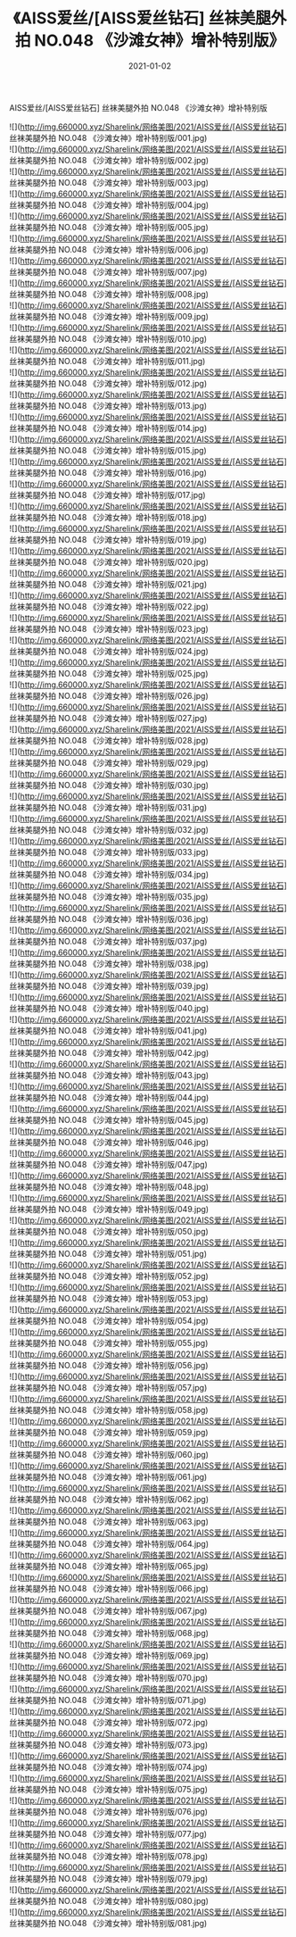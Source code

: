 ﻿---
layout: post
title:  《AISS爱丝/[AISS爱丝钻石] 丝袜美腿外拍 NO.048 《沙滩女神》增补特别版》
date:   2021-01-02
img: http://img.660000.xyz/Sharelink/网络美图/2021/AISS爱丝/[AISS爱丝钻石] 丝袜美腿外拍 NO.048 《沙滩女神》增补特别版/000.jpg
categories: [美女, 清纯, 唯美]
---

AISS爱丝/[AISS爱丝钻石] 丝袜美腿外拍 NO.048 《沙滩女神》增补特别版

 ![](http://img.660000.xyz/Sharelink/网络美图/2021/AISS爱丝/[AISS爱丝钻石] 丝袜美腿外拍 NO.048 《沙滩女神》增补特别版/001.jpg) <br>![](http://img.660000.xyz/Sharelink/网络美图/2021/AISS爱丝/[AISS爱丝钻石] 丝袜美腿外拍 NO.048 《沙滩女神》增补特别版/002.jpg) <br>![](http://img.660000.xyz/Sharelink/网络美图/2021/AISS爱丝/[AISS爱丝钻石] 丝袜美腿外拍 NO.048 《沙滩女神》增补特别版/003.jpg) <br>![](http://img.660000.xyz/Sharelink/网络美图/2021/AISS爱丝/[AISS爱丝钻石] 丝袜美腿外拍 NO.048 《沙滩女神》增补特别版/004.jpg) <br>![](http://img.660000.xyz/Sharelink/网络美图/2021/AISS爱丝/[AISS爱丝钻石] 丝袜美腿外拍 NO.048 《沙滩女神》增补特别版/005.jpg) <br>![](http://img.660000.xyz/Sharelink/网络美图/2021/AISS爱丝/[AISS爱丝钻石] 丝袜美腿外拍 NO.048 《沙滩女神》增补特别版/006.jpg) <br>![](http://img.660000.xyz/Sharelink/网络美图/2021/AISS爱丝/[AISS爱丝钻石] 丝袜美腿外拍 NO.048 《沙滩女神》增补特别版/007.jpg) <br>![](http://img.660000.xyz/Sharelink/网络美图/2021/AISS爱丝/[AISS爱丝钻石] 丝袜美腿外拍 NO.048 《沙滩女神》增补特别版/008.jpg) <br>![](http://img.660000.xyz/Sharelink/网络美图/2021/AISS爱丝/[AISS爱丝钻石] 丝袜美腿外拍 NO.048 《沙滩女神》增补特别版/009.jpg) <br>![](http://img.660000.xyz/Sharelink/网络美图/2021/AISS爱丝/[AISS爱丝钻石] 丝袜美腿外拍 NO.048 《沙滩女神》增补特别版/010.jpg) <br>![](http://img.660000.xyz/Sharelink/网络美图/2021/AISS爱丝/[AISS爱丝钻石] 丝袜美腿外拍 NO.048 《沙滩女神》增补特别版/011.jpg) <br>![](http://img.660000.xyz/Sharelink/网络美图/2021/AISS爱丝/[AISS爱丝钻石] 丝袜美腿外拍 NO.048 《沙滩女神》增补特别版/012.jpg) <br>![](http://img.660000.xyz/Sharelink/网络美图/2021/AISS爱丝/[AISS爱丝钻石] 丝袜美腿外拍 NO.048 《沙滩女神》增补特别版/013.jpg) <br>![](http://img.660000.xyz/Sharelink/网络美图/2021/AISS爱丝/[AISS爱丝钻石] 丝袜美腿外拍 NO.048 《沙滩女神》增补特别版/014.jpg) <br>![](http://img.660000.xyz/Sharelink/网络美图/2021/AISS爱丝/[AISS爱丝钻石] 丝袜美腿外拍 NO.048 《沙滩女神》增补特别版/015.jpg) <br>![](http://img.660000.xyz/Sharelink/网络美图/2021/AISS爱丝/[AISS爱丝钻石] 丝袜美腿外拍 NO.048 《沙滩女神》增补特别版/016.jpg) <br>![](http://img.660000.xyz/Sharelink/网络美图/2021/AISS爱丝/[AISS爱丝钻石] 丝袜美腿外拍 NO.048 《沙滩女神》增补特别版/017.jpg) <br>![](http://img.660000.xyz/Sharelink/网络美图/2021/AISS爱丝/[AISS爱丝钻石] 丝袜美腿外拍 NO.048 《沙滩女神》增补特别版/018.jpg) <br>![](http://img.660000.xyz/Sharelink/网络美图/2021/AISS爱丝/[AISS爱丝钻石] 丝袜美腿外拍 NO.048 《沙滩女神》增补特别版/019.jpg) <br>![](http://img.660000.xyz/Sharelink/网络美图/2021/AISS爱丝/[AISS爱丝钻石] 丝袜美腿外拍 NO.048 《沙滩女神》增补特别版/020.jpg) <br>![](http://img.660000.xyz/Sharelink/网络美图/2021/AISS爱丝/[AISS爱丝钻石] 丝袜美腿外拍 NO.048 《沙滩女神》增补特别版/021.jpg) <br>![](http://img.660000.xyz/Sharelink/网络美图/2021/AISS爱丝/[AISS爱丝钻石] 丝袜美腿外拍 NO.048 《沙滩女神》增补特别版/022.jpg) <br>![](http://img.660000.xyz/Sharelink/网络美图/2021/AISS爱丝/[AISS爱丝钻石] 丝袜美腿外拍 NO.048 《沙滩女神》增补特别版/023.jpg) <br>![](http://img.660000.xyz/Sharelink/网络美图/2021/AISS爱丝/[AISS爱丝钻石] 丝袜美腿外拍 NO.048 《沙滩女神》增补特别版/024.jpg) <br>![](http://img.660000.xyz/Sharelink/网络美图/2021/AISS爱丝/[AISS爱丝钻石] 丝袜美腿外拍 NO.048 《沙滩女神》增补特别版/025.jpg) <br>![](http://img.660000.xyz/Sharelink/网络美图/2021/AISS爱丝/[AISS爱丝钻石] 丝袜美腿外拍 NO.048 《沙滩女神》增补特别版/026.jpg) <br>![](http://img.660000.xyz/Sharelink/网络美图/2021/AISS爱丝/[AISS爱丝钻石] 丝袜美腿外拍 NO.048 《沙滩女神》增补特别版/027.jpg) <br>![](http://img.660000.xyz/Sharelink/网络美图/2021/AISS爱丝/[AISS爱丝钻石] 丝袜美腿外拍 NO.048 《沙滩女神》增补特别版/028.jpg) <br>![](http://img.660000.xyz/Sharelink/网络美图/2021/AISS爱丝/[AISS爱丝钻石] 丝袜美腿外拍 NO.048 《沙滩女神》增补特别版/029.jpg) <br>![](http://img.660000.xyz/Sharelink/网络美图/2021/AISS爱丝/[AISS爱丝钻石] 丝袜美腿外拍 NO.048 《沙滩女神》增补特别版/030.jpg) <br>![](http://img.660000.xyz/Sharelink/网络美图/2021/AISS爱丝/[AISS爱丝钻石] 丝袜美腿外拍 NO.048 《沙滩女神》增补特别版/031.jpg) <br>![](http://img.660000.xyz/Sharelink/网络美图/2021/AISS爱丝/[AISS爱丝钻石] 丝袜美腿外拍 NO.048 《沙滩女神》增补特别版/032.jpg) <br>![](http://img.660000.xyz/Sharelink/网络美图/2021/AISS爱丝/[AISS爱丝钻石] 丝袜美腿外拍 NO.048 《沙滩女神》增补特别版/033.jpg) <br>![](http://img.660000.xyz/Sharelink/网络美图/2021/AISS爱丝/[AISS爱丝钻石] 丝袜美腿外拍 NO.048 《沙滩女神》增补特别版/034.jpg) <br>![](http://img.660000.xyz/Sharelink/网络美图/2021/AISS爱丝/[AISS爱丝钻石] 丝袜美腿外拍 NO.048 《沙滩女神》增补特别版/035.jpg) <br>![](http://img.660000.xyz/Sharelink/网络美图/2021/AISS爱丝/[AISS爱丝钻石] 丝袜美腿外拍 NO.048 《沙滩女神》增补特别版/036.jpg) <br>![](http://img.660000.xyz/Sharelink/网络美图/2021/AISS爱丝/[AISS爱丝钻石] 丝袜美腿外拍 NO.048 《沙滩女神》增补特别版/037.jpg) <br>![](http://img.660000.xyz/Sharelink/网络美图/2021/AISS爱丝/[AISS爱丝钻石] 丝袜美腿外拍 NO.048 《沙滩女神》增补特别版/038.jpg) <br>![](http://img.660000.xyz/Sharelink/网络美图/2021/AISS爱丝/[AISS爱丝钻石] 丝袜美腿外拍 NO.048 《沙滩女神》增补特别版/039.jpg) <br>![](http://img.660000.xyz/Sharelink/网络美图/2021/AISS爱丝/[AISS爱丝钻石] 丝袜美腿外拍 NO.048 《沙滩女神》增补特别版/040.jpg) <br>![](http://img.660000.xyz/Sharelink/网络美图/2021/AISS爱丝/[AISS爱丝钻石] 丝袜美腿外拍 NO.048 《沙滩女神》增补特别版/041.jpg) <br>![](http://img.660000.xyz/Sharelink/网络美图/2021/AISS爱丝/[AISS爱丝钻石] 丝袜美腿外拍 NO.048 《沙滩女神》增补特别版/042.jpg) <br>![](http://img.660000.xyz/Sharelink/网络美图/2021/AISS爱丝/[AISS爱丝钻石] 丝袜美腿外拍 NO.048 《沙滩女神》增补特别版/043.jpg) <br>![](http://img.660000.xyz/Sharelink/网络美图/2021/AISS爱丝/[AISS爱丝钻石] 丝袜美腿外拍 NO.048 《沙滩女神》增补特别版/044.jpg) <br>![](http://img.660000.xyz/Sharelink/网络美图/2021/AISS爱丝/[AISS爱丝钻石] 丝袜美腿外拍 NO.048 《沙滩女神》增补特别版/045.jpg) <br>![](http://img.660000.xyz/Sharelink/网络美图/2021/AISS爱丝/[AISS爱丝钻石] 丝袜美腿外拍 NO.048 《沙滩女神》增补特别版/046.jpg) <br>![](http://img.660000.xyz/Sharelink/网络美图/2021/AISS爱丝/[AISS爱丝钻石] 丝袜美腿外拍 NO.048 《沙滩女神》增补特别版/047.jpg) <br>![](http://img.660000.xyz/Sharelink/网络美图/2021/AISS爱丝/[AISS爱丝钻石] 丝袜美腿外拍 NO.048 《沙滩女神》增补特别版/048.jpg) <br>![](http://img.660000.xyz/Sharelink/网络美图/2021/AISS爱丝/[AISS爱丝钻石] 丝袜美腿外拍 NO.048 《沙滩女神》增补特别版/049.jpg) <br>![](http://img.660000.xyz/Sharelink/网络美图/2021/AISS爱丝/[AISS爱丝钻石] 丝袜美腿外拍 NO.048 《沙滩女神》增补特别版/050.jpg) <br>![](http://img.660000.xyz/Sharelink/网络美图/2021/AISS爱丝/[AISS爱丝钻石] 丝袜美腿外拍 NO.048 《沙滩女神》增补特别版/051.jpg) <br>![](http://img.660000.xyz/Sharelink/网络美图/2021/AISS爱丝/[AISS爱丝钻石] 丝袜美腿外拍 NO.048 《沙滩女神》增补特别版/052.jpg) <br>![](http://img.660000.xyz/Sharelink/网络美图/2021/AISS爱丝/[AISS爱丝钻石] 丝袜美腿外拍 NO.048 《沙滩女神》增补特别版/053.jpg) <br>![](http://img.660000.xyz/Sharelink/网络美图/2021/AISS爱丝/[AISS爱丝钻石] 丝袜美腿外拍 NO.048 《沙滩女神》增补特别版/054.jpg) <br>![](http://img.660000.xyz/Sharelink/网络美图/2021/AISS爱丝/[AISS爱丝钻石] 丝袜美腿外拍 NO.048 《沙滩女神》增补特别版/055.jpg) <br>![](http://img.660000.xyz/Sharelink/网络美图/2021/AISS爱丝/[AISS爱丝钻石] 丝袜美腿外拍 NO.048 《沙滩女神》增补特别版/056.jpg) <br>![](http://img.660000.xyz/Sharelink/网络美图/2021/AISS爱丝/[AISS爱丝钻石] 丝袜美腿外拍 NO.048 《沙滩女神》增补特别版/057.jpg) <br>![](http://img.660000.xyz/Sharelink/网络美图/2021/AISS爱丝/[AISS爱丝钻石] 丝袜美腿外拍 NO.048 《沙滩女神》增补特别版/058.jpg) <br>![](http://img.660000.xyz/Sharelink/网络美图/2021/AISS爱丝/[AISS爱丝钻石] 丝袜美腿外拍 NO.048 《沙滩女神》增补特别版/059.jpg) <br>![](http://img.660000.xyz/Sharelink/网络美图/2021/AISS爱丝/[AISS爱丝钻石] 丝袜美腿外拍 NO.048 《沙滩女神》增补特别版/060.jpg) <br>![](http://img.660000.xyz/Sharelink/网络美图/2021/AISS爱丝/[AISS爱丝钻石] 丝袜美腿外拍 NO.048 《沙滩女神》增补特别版/061.jpg) <br>![](http://img.660000.xyz/Sharelink/网络美图/2021/AISS爱丝/[AISS爱丝钻石] 丝袜美腿外拍 NO.048 《沙滩女神》增补特别版/062.jpg) <br>![](http://img.660000.xyz/Sharelink/网络美图/2021/AISS爱丝/[AISS爱丝钻石] 丝袜美腿外拍 NO.048 《沙滩女神》增补特别版/063.jpg) <br>![](http://img.660000.xyz/Sharelink/网络美图/2021/AISS爱丝/[AISS爱丝钻石] 丝袜美腿外拍 NO.048 《沙滩女神》增补特别版/064.jpg) <br>![](http://img.660000.xyz/Sharelink/网络美图/2021/AISS爱丝/[AISS爱丝钻石] 丝袜美腿外拍 NO.048 《沙滩女神》增补特别版/065.jpg) <br>![](http://img.660000.xyz/Sharelink/网络美图/2021/AISS爱丝/[AISS爱丝钻石] 丝袜美腿外拍 NO.048 《沙滩女神》增补特别版/066.jpg) <br>![](http://img.660000.xyz/Sharelink/网络美图/2021/AISS爱丝/[AISS爱丝钻石] 丝袜美腿外拍 NO.048 《沙滩女神》增补特别版/067.jpg) <br>![](http://img.660000.xyz/Sharelink/网络美图/2021/AISS爱丝/[AISS爱丝钻石] 丝袜美腿外拍 NO.048 《沙滩女神》增补特别版/068.jpg) <br>![](http://img.660000.xyz/Sharelink/网络美图/2021/AISS爱丝/[AISS爱丝钻石] 丝袜美腿外拍 NO.048 《沙滩女神》增补特别版/069.jpg) <br>![](http://img.660000.xyz/Sharelink/网络美图/2021/AISS爱丝/[AISS爱丝钻石] 丝袜美腿外拍 NO.048 《沙滩女神》增补特别版/070.jpg) <br>![](http://img.660000.xyz/Sharelink/网络美图/2021/AISS爱丝/[AISS爱丝钻石] 丝袜美腿外拍 NO.048 《沙滩女神》增补特别版/071.jpg) <br>![](http://img.660000.xyz/Sharelink/网络美图/2021/AISS爱丝/[AISS爱丝钻石] 丝袜美腿外拍 NO.048 《沙滩女神》增补特别版/072.jpg) <br>![](http://img.660000.xyz/Sharelink/网络美图/2021/AISS爱丝/[AISS爱丝钻石] 丝袜美腿外拍 NO.048 《沙滩女神》增补特别版/073.jpg) <br>![](http://img.660000.xyz/Sharelink/网络美图/2021/AISS爱丝/[AISS爱丝钻石] 丝袜美腿外拍 NO.048 《沙滩女神》增补特别版/074.jpg) <br>![](http://img.660000.xyz/Sharelink/网络美图/2021/AISS爱丝/[AISS爱丝钻石] 丝袜美腿外拍 NO.048 《沙滩女神》增补特别版/075.jpg) <br>![](http://img.660000.xyz/Sharelink/网络美图/2021/AISS爱丝/[AISS爱丝钻石] 丝袜美腿外拍 NO.048 《沙滩女神》增补特别版/076.jpg) <br>![](http://img.660000.xyz/Sharelink/网络美图/2021/AISS爱丝/[AISS爱丝钻石] 丝袜美腿外拍 NO.048 《沙滩女神》增补特别版/077.jpg) <br>![](http://img.660000.xyz/Sharelink/网络美图/2021/AISS爱丝/[AISS爱丝钻石] 丝袜美腿外拍 NO.048 《沙滩女神》增补特别版/078.jpg) <br>![](http://img.660000.xyz/Sharelink/网络美图/2021/AISS爱丝/[AISS爱丝钻石] 丝袜美腿外拍 NO.048 《沙滩女神》增补特别版/079.jpg) <br>![](http://img.660000.xyz/Sharelink/网络美图/2021/AISS爱丝/[AISS爱丝钻石] 丝袜美腿外拍 NO.048 《沙滩女神》增补特别版/080.jpg) <br>![](http://img.660000.xyz/Sharelink/网络美图/2021/AISS爱丝/[AISS爱丝钻石] 丝袜美腿外拍 NO.048 《沙滩女神》增补特别版/081.jpg) <br>